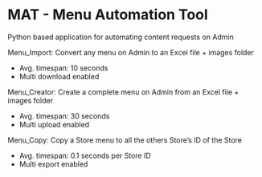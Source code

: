 # MAT - Menu Automation Tool
Python based application for automating content requests on Admin

Menu_Import: Convert any menu on Admin to an Excel file + images folder
- Avg. timespan: 10 seconds
- Multi download enabled

Menu_Creator: Create a complete menu on Admin from an Excel file + images folder
- Avg. timespan: 30 seconds
- Multi upload enabled

Menu_Copy: Copy a Store menu to all the others Store’s ID of the Store
- Avg. timespan: 0.1 seconds per Store ID 
- Multi export enabled
